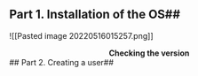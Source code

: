 ## Part 1. Installation of the OS##
![[Pasted image 20220516015257.png]]
<figcaption align = "center"><b>Checking the version</b></figcaption>
## Part 2. Creating a user##
